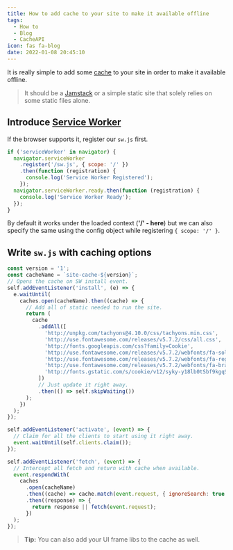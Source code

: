 ```yaml
---
title: How to add cache to your site to make it available offline
tags:
  - How to
  - Blog
  - CacheAPI
icon: fas fa-blog
date: 2022-01-08 20:45:10
---
```



It is really simple to add some [cache][cache] to your site in order to make it available offline.

> It should be a [Jamstack][jamstack] or a simple static site that solely relies on some static files alone.

## Introduce [Service Worker][sw]

If the browser supports it, register our `sw.js` first.

```js
if ('serviceWorker' in navigator) {
  navigator.serviceWorker
    .register('/sw.js', { scope: '/' })
    .then(function (registration) {
      console.log('Service Worker Registered');
    });
  navigator.serviceWorker.ready.then(function (registration) {
    console.log('Service Worker Ready');
  });
}
```

By default it works under the loaded context (**'/' - here**) but we can also specify the same using the config object while registering `{ scope: '/' }`.

## Write `sw.js` with caching options

```js
const version = '1';
const cacheName = `site-cache-${version}`;
// Opens the cache on SW install event.
self.addEventListener('install', (e) => {
  e.waitUntil(
    caches.open(cacheName).then((cache) => {
      // Add all of static needed to run the site.
      return (
        cache
          .addAll([
            'http://unpkg.com/tachyons@4.10.0/css/tachyons.min.css',
            'http://use.fontawesome.com/releases/v5.7.2/css/all.css',
            'http://fonts.googleapis.com/css?family=Cookie',
            'http://use.fontawesome.com/releases/v5.7.2/webfonts/fa-solid-900.woff2',
            'http://use.fontawesome.com/releases/v5.7.2/webfonts/fa-regular-400.woff2',
            'http://use.fontawesome.com/releases/v5.7.2/webfonts/fa-brands-400.woff2',
            'http://fonts.gstatic.com/s/cookie/v12/syky-y18lb0tSbf9kgqS.woff2',
          ])
          // Just update it right away.
          .then(() => self.skipWaiting())
      );
    })
  );
});

self.addEventListener('activate', (event) => {
  // Claim for all the clients to start using it right away.
  event.waitUntil(self.clients.claim());
});

self.addEventListener('fetch', (event) => {
  // Intercept all fetch and return with cache when available.
  event.respondWith(
    caches
      .open(cacheName)
      .then((cache) => cache.match(event.request, { ignoreSearch: true }))
      .then((response) => {
        return response || fetch(event.request);
      })
  );
});
```

> **Tip:** You can also add your UI frame libs to the cache as well.

[cache]: https://web.dev/learn/pwa/caching/#downloading-and-storing-assets
[sw]: https://web.dev/learn/pwa/service-workers/
[jamstack]: https://jamstack.org/
